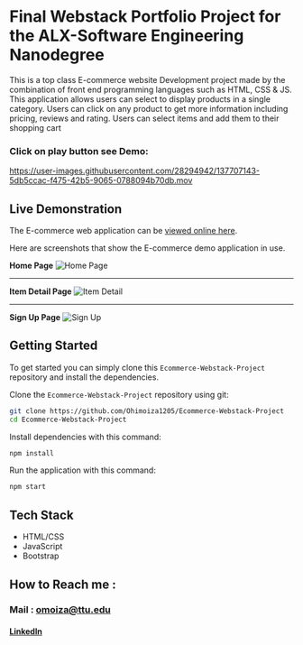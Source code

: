 # Final Webstack Portfolio Project for the ALX-Software Engineering Nanodegree

This is a top class E-commerce website Development project made by the combination of front end programming languages such as HTML, CSS &amp; JS. This application allows users can select to display products in a single category. Users can click on any product to get more information including pricing, reviews and rating. Users can select items and add them to their shopping cart

### Click on play button see Demo:

https://user-images.githubusercontent.com/28294942/137707143-5db5ccac-f475-42b5-9065-0788094b70db.mov

 ## Live Demonstration

The E-commerce web application can be [viewed online here](http://127.0.0.1:5500/Ecommerce-Website-main/index.html).

Here are screenshots that show the E-commerce demo application in use.

**Home Page**
![Home Page](https://github.com/Ohimoiza1205/Ecommerce-Webstack-Project/assets/163584196/6f9e0c1c-8841-4455-b0dd-264c2e2cd481)

---

**Item Detail Page**
![Item Detail](https://drive.google.com/file/d/1WQ3V6oBaWiQK-prlSy95bVAjzpoACiLj/view?usp=sharing)

---

**Sign Up Page**
![Sign Up](https://drive.google.com/file/d/10p8n6OqcuMWA6fbCDyUd1AK7oqOSftxG/view?usp=sharing)

## Getting Started
To get started  you can simply clone this `Ecommerce-Webstack-Project` repository and install the dependencies.

Clone the `Ecommerce-Webstack-Project` repository using git:

```bash
git clone https://github.com/Ohimoiza1205/Ecommerce-Webstack-Project
cd Ecommerce-Webstack-Project
```

Install dependencies with this command:
```bash
npm install
```

Run the application with this command:
```bash
npm start
```

## Tech Stack
* HTML/CSS
* JavaScript
* Bootstrap

## How to Reach me :
### Mail : omoiza@ttu.edu

#### [LinkedIn](https://www.linkedin.com/in/ohinoyi-moiza)

